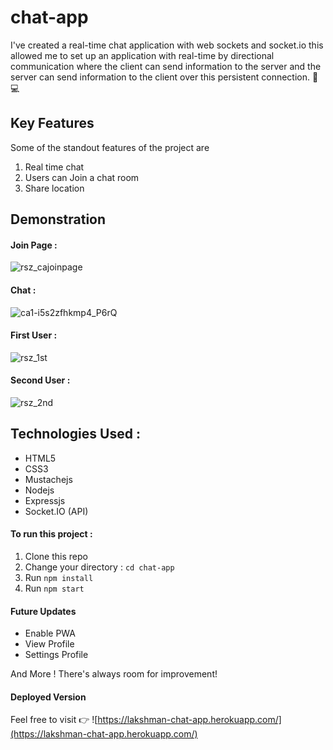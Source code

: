 # chat-app
I've created a real-time chat application with web sockets and socket.io this allowed me to set up an application with 
real-time by directional communication where the client can send information to the server and the server can send information
to the client over this persistent connection. 📱💻


## Key Features
Some of the standout features of the project are
1. Real time chat
2. Users can Join a chat room
3. Share location


## Demonstration
#### Join Page :
![rsz_cajoinpage](https://user-images.githubusercontent.com/58518192/72631791-17bb4480-397f-11ea-8643-371b6a847ff9.png)

#### Chat :
![ca1-i5s2zfhkmp4_P6rQ](https://user-images.githubusercontent.com/58518192/72631756-096d2880-397f-11ea-8080-d4386161b63b.gif)

#### First User :
![rsz_1st](https://user-images.githubusercontent.com/58518192/72631772-0f630980-397f-11ea-8dc2-552da5ae0076.png)

#### Second User :
![rsz_2nd](https://user-images.githubusercontent.com/58518192/72631785-1427bd80-397f-11ea-8ba6-b865071c305d.png)

## Technologies Used :
<ul>
  <li>HTML5</li>
  <li>CSS3</li>
  <li>Mustachejs</li>
  <li>Nodejs</li>
  <li>Expressjs </li>
  <li>Socket.IO (API) </li>
</ul>

#### To run this project :
1. Clone this repo
2. Change your directory : `cd chat-app`
3. Run `npm install`
5. Run `npm start`

#### Future Updates
* Enable PWA
* View Profile
* Settings Profile

And More ! There's always room for improvement!

#### Deployed Version
Feel free to visit 👉  ![https://lakshman-chat-app.herokuapp.com/](https://lakshman-chat-app.herokuapp.com/)